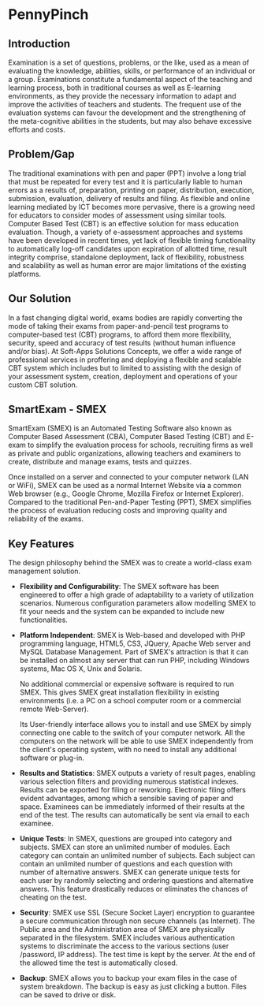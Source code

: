# PennyPinch

## **Introduction**
Examination is a set of questions, problems, or the like, used as a mean of evaluating the knowledge, abilities, skills, or performance of an individual or a group.
Examinations constitute a fundamental aspect of the teaching and learning process, both in traditional courses as well as E-learning environments, as they provide the necessary information to adapt and improve the activities of teachers and students.
The frequent use of the evaluation systems can favour the development and the strengthening of the meta-cognitive abilities in the students, but may also behave excessive efforts and costs.

## **Problem/Gap**
The traditional examinations with pen and paper (PPT) involve a long trial that must be repeated for every test and it is particularly liable to human errors as a results of, preparation, printing on paper, distribution, execution, submission, evaluation, delivery of results and filing.
As flexible and online learning mediated by ICT becomes more pervasive, there is a growing need for educators to consider modes of assessment using similar tools. Computer Based Test (CBT) is an effective solution for mass education evaluation. Though, a variety of e-assessment approaches and systems have been developed in recent times, yet lack of flexible timing functionality to automatically log-off candidates upon expiration of allotted time, result integrity comprise, standalone deployment, lack of flexibility, robustness and scalability as well as human error are major limitations of the existing platforms.

## **Our Solution**
In a fast changing digital world, exams bodies are rapidly converting the mode of taking their exams from paper-and-pencil test programs to computer-based test (CBT) programs, to afford them more flexibility, security, speed and accuracy of test results (without human influence and/or bias).
At Soft-Apps Solutions Concepts, we offer a wide range of professional services in proffering and deploying a flexible and scalable CBT system which includes but to limited to assisting with the design of your assessment system, creation, deployment and operations of your custom CBT solution.

## **SmartExam - SMEX**
SmartExam (SMEX) is an Automated Testing Software also known as Computer Based Assessment (CBA), Computer Based Testing (CBT) and E-exam to simplify the evaluation process for schools, recruiting firms as well as private and public organizations, allowing teachers and examiners to create, distribute and manage exams, tests and quizzes.

Once installed on a server and connected to your computer network (LAN or WiFi), SMEX can be used as a normal Internet Website via a common Web browser (e.g., Google Chrome, Mozilla Firefox or Internet Explorer).
Compared to the traditional Pen-and-Paper Testing (PPT), SMEX simplifies the process of evaluation reducing costs and improving quality and reliability of the exams.

## **Key Features**
The design philosophy behind the SMEX was to create a world-class exam management solution.

- **Flexibility and Configurability**: The SMEX software has been engineered to offer a high grade of adaptability to a variety of utilization scenarios. Numerous configuration parameters allow modelling SMEX to fit your needs and the system can be expanded to include new functionalities.

- **Platform Independent**: SMEX is Web-based and developed with PHP programming language, HTML5, CS3, JQuery, Apache Web server and MySQL Database Management. Part of SMEX's attraction is that it can be installed on almost any server that can run PHP, including Windows systems, Mac OS X, Unix and Solaris.

    No additional commercial or expensive software is required to run SMEX. This gives SMEX great installation flexibility in existing environments (i.e. a PC on a school computer room or a commercial remote Web-Server).

   Its User-friendly interface allows you to install and use SMEX by simply connecting one cable to the switch of your computer network. All the computers on the network will be able to use SMEX independently from the client's operating system, with no need to install any additional software or plug-in.

- **Results and Statistics**: SMEX outputs a variety of result pages, enabling various selection filters and providing numerous statistical indexes. Results can be exported for filing or reworking. Electronic filing offers evident advantages, among which a sensible saving of paper and space.
Examinees can be immediately informed of their results at the end of the test. The results can automatically be sent via email to each examinee.

- **Unique Tests**: In SMEX, questions are grouped into category and subjects. SMEX can store an unlimited number of modules. Each category can contain an unlimited number of subjects. Each subject can contain an unlimited number of questions and each question with number of alternative answers.
SMEX can generate unique tests for each user by randomly selecting and ordering questions and alternative answers. This feature drastically reduces or eliminates the chances of cheating on the test.

- **Security**: SMEX use SSL (Secure Socket Layer) encryption to guarantee a secure communication through non secure channels (as Internet).
The Public area and the Administration area of SMEX are physically separated in the filesystem. SMEX includes various authentication systems to discriminate the access to the various sections (user /password, IP address).
The test time is kept by the server. At the end of the allowed time the test is automatically closed.

- **Backup**: SMEX allows you to backup your exam files in the case of system breakdown. The backup is easy as just clicking a button. Files can be saved to drive or disk.

